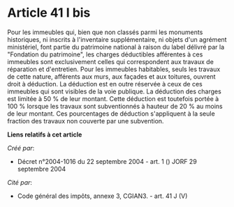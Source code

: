 # Article 41 I bis

Pour les immeubles qui, bien que non classés parmi les monuments historiques, ni inscrits à l'inventaire supplémentaire, ni
objets d'un agrément ministériel, font partie du patrimoine national à raison du label délivré par la "Fondation du
patrimoine", les charges déductibles afférentes à ces immeubles sont exclusivement celles qui correspondent aux travaux de
réparation et d'entretien. Pour les immeubles habitables, seuls les travaux de cette nature, afférents aux murs, aux façades
et aux toitures, ouvrent droit à déduction. La déduction est en outre réservée à ceux de ces immeubles qui sont visibles de
la voie publique. La déduction des charges est limitée à 50 % de leur montant. Cette déduction est toutefois portée à 100 %
lorsque les travaux sont subventionnés à hauteur de 20 % au moins de leur montant. Ces pourcentages de déduction s'appliquent
à la seule fraction des travaux non couverte par une subvention.

**Liens relatifs à cet article**

_Créé par_:

  - Décret n°2004-1016 du 22 septembre 2004 - art. 1 () JORF 29 septembre 2004

_Cité par_:

  - Code général des impôts, annexe 3, CGIAN3. - art. 41 J (V)
